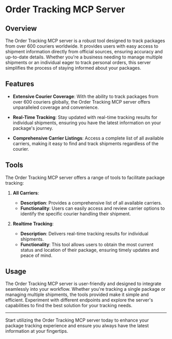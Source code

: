 # Order Tracking MCP Server

## Overview

The Order Tracking MCP server is a robust tool designed to track packages from over 600 couriers worldwide. It provides users with easy access to shipment information directly from official sources, ensuring accuracy and up-to-date details. Whether you're a business needing to manage multiple shipments or an individual eager to track personal orders, this server simplifies the process of staying informed about your packages.

## Features

- **Extensive Courier Coverage**: With the ability to track packages from over 600 couriers globally, the Order Tracking MCP server offers unparalleled coverage and convenience.

- **Real-Time Tracking**: Stay updated with real-time tracking results for individual shipments, ensuring you have the latest information on your package's journey.

- **Comprehensive Carrier Listings**: Access a complete list of all available carriers, making it easy to find and track shipments regardless of the courier.

## Tools

The Order Tracking MCP server offers a range of tools to facilitate package tracking:

1. **All Carriers**:
   - **Description**: Provides a comprehensive list of all available carriers.
   - **Functionality**: Users can easily access and review carrier options to identify the specific courier handling their shipment.

2. **Realtime Tracking**:
   - **Description**: Delivers real-time tracking results for individual shipments.
   - **Functionality**: This tool allows users to obtain the most current status and location of their package, ensuring timely updates and peace of mind.

## Usage

The Order Tracking MCP server is user-friendly and designed to integrate seamlessly into your workflow. Whether you're tracking a single package or managing multiple shipments, the tools provided make it simple and efficient. Experiment with different endpoints and explore the server's capabilities to find the best solution for your tracking needs.

---

Start utilizing the Order Tracking MCP server today to enhance your package tracking experience and ensure you always have the latest information at your fingertips.
